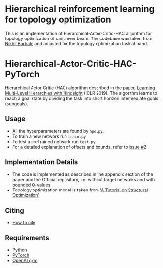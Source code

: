 # Hierarchical reinforcement learning for topology optimization

This is an implementation of Hierarchical-Actor-Critic-HAC algorithm for topology optimization of cantilever beam. 
The codebase was taken from [Nikhil Barhate](https://github.com/nikhilbarhate99/Hierarchical-Actor-Critic-HAC-PyTorch)  and adjusted for the topology optimization task at hand.


# Hierarchical-Actor-Critic-HAC-PyTorch

Hierarchical Actor Critic (HAC) algorithm described in the paper, [Learning Multi-Level Hierarchies with Hindsight](https://arxiv.org/abs/1712.00948) (ICLR 2019). The algorithm learns to reach a goal state by dividing the task into short horizon intermediate goals (subgoals). 


## Usage
- All the hyperparameters are found by `hpo.py`.
- To train a new network run `train.py`
- To test a preTrained network run `test.py`
- For a detailed explanation of offsets and bounds, refer to [issue #2](https://github.com/nikhilbarhate99/Hierarchical-Actor-Critic-HAC-PyTorch/issues/2)


## Implementation Details

- The code is implemented as described in the appendix section of the paper and the Official repository, i.e. without target networks and with bounded Q-values.
- Topology optimization model is taken from ['A Tutorial on Structural Optimization'](https://www.researchgate.net/publication/360698153_A_Tutorial_on_Structural_Optimization) 


## Citing

- [How to cite](https://github.com/gigatskhondia/gigala/blob/master/CITATION.cff)

## Requirements

- Python 
- [PyTorch](https://pytorch.org/)
- [OpenAI gym](https://gym.openai.com/)
